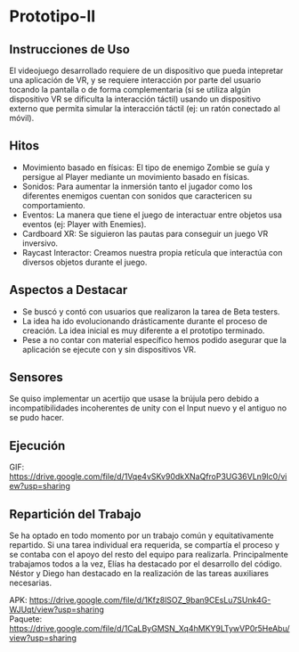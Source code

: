 # Prototipo-II
## Instrucciones de Uso
El videojuego desarrollado requiere de un dispositivo que pueda intepretar una aplicación de VR, y se requiere interacción
por parte del usuario tocando la pantalla o de forma complementaria (si se utiliza algún dispositivo VR se dificulta la interacción táctil)
usando un dispositivo externo que permita simular la interacción táctil (ej: un ratón conectado al móvil).

## Hitos
- Movimiento basado en físicas: El tipo de enemigo Zombie se guía y persigue al Player mediante un movimiento basado en físicas.
- Sonidos: Para aumentar la inmersión tanto el jugador como los diferentes enemigos cuentan con sonidos que caractericen su comportamiento.
- Eventos: La manera que tiene el juego de interactuar entre objetos usa eventos (ej: Player with Enemies).
- Cardboard XR: Se siguieron las pautas para conseguir un juego VR inversivo.
- Raycast Interactor: Creamos nuestra propia retícula que interactúa con diversos objetos durante el juego.

## Aspectos a Destacar
- Se buscó y contó con usuarios que realizaron la tarea de Beta testers.
- La idea ha ido evolucionando drásticamente durante el proceso de creación. La idea inicial es muy diferente a el prototipo terminado.
- Pese a no contar con material específico hemos podido asegurar que la aplicación se ejecute con y sin dispositivos VR.

## Sensores
Se quiso implementar un acertijo que usase la brújula pero debido a incompatibilidades incoherentes de unity con el Input nuevo y el antiguo no se pudo hacer.

## Ejecución
GIF: https://drive.google.com/file/d/1Vqe4vSKv90dkXNaQfroP3UG36VLn9Ic0/view?usp=sharing

## Repartición del Trabajo
Se ha optado en todo momento por un trabajo común y equitativamente repartido.
Si una tarea individual era requerida, se compartía el proceso y se contaba con el apoyo del resto del equipo para realizarla.
Principalmente trabajamos todos a la vez, Elías ha destacado por el desarrollo del código. Néstor y Diego han destacado en la
realización de las tareas auxiliares necesarias.

APK: https://drive.google.com/file/d/1Kfz8lSOZ_9ban9CEsLu7SUnk4G-WJUqt/view?usp=sharing  
Paquete: https://drive.google.com/file/d/1CaLByGMSN_Xq4hMKY9LTywVP0r5HeAbu/view?usp=sharing
